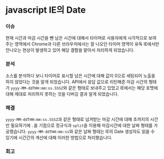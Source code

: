 # javascript IE의 Date

### 이슈
현재 시간과 마감 시간을 뺀 남은 시간에 대해서 타이머로 사용자에게 시각적으로 보여주는 영역에서 
Chrome과 다른 브라우저에서는 잘 나오던 타이머 영역이 유독 IE에서만 안나오는 현상이 발생하고 있어 
해당 결함을 맡아서 처리하게 되었습니다.

### 분석
소스를 분석하다 보니 타이머로 표시할 남은 시간에 대해 값이 0으로 세팅되어 노출을 하지 않았다는 것을 알게 되었습니다.
API에서 응답 값으로 리턴해준 마감 시간의 형태가 `yyyy-MM-ddTHH:mm:ss.SSSZ`와 같은 형태로 보내주고 있었고
IE에서는 해당 포맷에 대해 제대로 처리하지 못하는 것을 디버깅 결과 알게 되었습니다.

### 해결
`yyyy-MM-ddTHH:mm:ss.SSSZ`과 같은 형태로 넘겨받는 마감 시간에 대해 초까지의 시간만 필요하기에 `.`을 기점으로
정규식과 `split`을 이용해 마감시간에 대한 날짜 형태를 가공했습니다.
`yyyy-MM-ddTHH:mm:ss`와 같은 날짜 형태는 IE의 Date 생성자도 읽을 수 있기에 시간간의 계산에 대해 이러한 방법으로 처리했습니다.


### 회고
